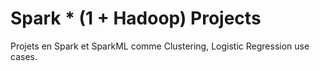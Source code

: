 # Spark * (1 + Hadoop) Projects
Projets en Spark et SparkML comme Clustering, Logistic Regression use cases.
